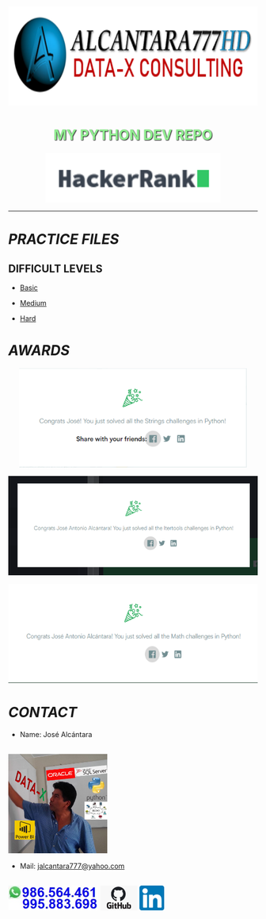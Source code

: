 <div>
<p align=center><img src="images/logo_a777HD.png" height=200><p>

# <h1 align=center style="color: lightgreen; font-weight: bold; text-shadow: 1px 1px 2px #000;"> **MY PYTHON DEV REPO** </h1>

</div>
<p align="center">
<img src="images/HackerRank.png"  height=100>
</p>

<hr>  

# ***PRACTICE FILES***

## DIFFICULT LEVELS

- <a href="https://github.com/jalcantara777/HackerRank/tree/main/Basic">Basic</a>

- <a href="https://github.com/jalcantara777/HackerRank/tree/main/Medium">Medium</a>

- <a href="https://github.com/jalcantara777/HackerRank/tree/main/Hard">Hard</a>

# ***AWARDS***
<p align="center">
<img src="images/Str_challenges_RESOLVED.png"  height=200>
</p>
<p align="center">
<img src="images/Itertools_challenges_RESOLVED.png"  height=200>
</p>
<p align="center">
<img src="images/Math_challenges_RESOLVED.png"  height=200>
</p>

# ***CONTACT***
- Name: José Alcántara 
<br>
<img src="images/Avatar_DA.png" alt="Imagen no encontrada" height=200px>

- Mail: jalcantara777@yahoo.com
<br>
<img src="images/NumWhatsapp2.jpg" alt="Imagen no encontrada" height=50px>
<a href="https://github.com/jalcantara777/"><img src="images/GitHub_logo.jpg" alt="Imagen no encontrada" style="font-size: 30px;height: 50px;"></a>
<a href="https://www.linkedin.com/in/jalcantara777/"><img src="images/Linkedin_logo.png" alt="Imagen no encontrada" style="font-size: 30px;height: 50px;"></a>

